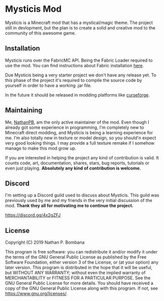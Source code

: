 # Mysticis Mod
Mysticis is a Minecraft mod that has a mystical/magic theme. The project still in devlopment, but the plan is to create a solid and creative mod to the community of this awesome game.

## Installation
Mysticis runs over the FabricMC API. Being the Fabric Loader required to use the mod. You can find instructions about Fabric installation [here](https://fabricmc.net/use/).

Due Mysticis being a very starter project we don't have any release yet. To this phase of the project it's required to compile the source code by yourself in order to have a working .jar file.

In the future it should be released in modding platforms like [curseforge](https://www.curseforge.com/minecraft/mc-mods).

## Maintaining
Me, [NathanPB](https://github.com/NathanPB), am the only active maintainer of the mod. Even though I already got some experience in programming, I'm completely new to Minecraft direct modding, and Mysticis is being a learning experience for me. I'm also totally new in texture or model design, so you should'n expect very good looking things. I may provide a full texture remake if I somehow manage to make this mod grow up.

If you are interested in helping the project any kind of contribution is valid. It counts code, art, documentation, shares, stars, bug reports, tutorials or even just playing. **Absolutely any kind of contribution is welcome.**

## Discord
I'm setting up a Discord guild used to discuss about Mysticis. This guild was previously used by me and my friends in the very initial discussion of the mod. **Thank they all for motivating me to continue the project.**

https://discord.gg/4x2gZFJ

## License

Copyright (C) 2019 Nathan P. Bombana

This program is free software: you can redistribute it and/or modify it under the terms of the GNU General Public License as published by the Free Software Foundation, either version 3 of the License, or (at your option) any later version.
This program is distributed in the hope that it will be useful, but WITHOUT ANY WARRANTY; without even the implied warranty of MERCHANTABILITY or FITNESS FOR A PARTICULAR PURPOSE. See the GNU General Public License for more details.
You should have received a copy of the GNU General Public License along with this program. If not, see https://www.gnu.org/licenses/.
